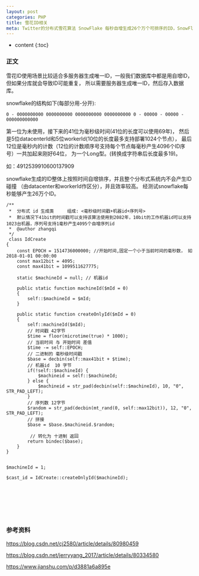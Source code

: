 ```yaml
---
layout: post
categories: PHP
title: 雪花ID相关
meta: Twitter的分布式雪花算法 SnowFlake 每秒自增生成26个万个可排序的ID，SnowFlake算法生成id的结果是一个64bit大小的整数。
---
```

* content
{:toc}

### 正文

雪花ID使用场景比较适合多服务器生成唯一ID，一般我们数据库中都是用自增ID，但如果分库就会导致ID可能重复，
所以需要服务器生成唯一ID，然后存入数据库。

snowflake的结构如下(每部分用-分开):
```
0 - 0000000000 0000000000 0000000000 0000000000 0 - 00000 - 00000 - 000000000000
```

第一位为未使用，接下来的41位为毫秒级时间(41位的长度可以使用69年)，
然后是5位datacenterId和5位workerId(10位的长度最多支持部署1024个节点），
最后12位是毫秒内的计数（12位的计数顺序号支持每个节点每毫秒产生4096个ID序号）一共加起来刚好64位，
为一个Long型。(转换成字符串后长度最多19)。

如：4912539910600137909

snowflake生成的ID整体上按照时间自增排序，并且整个分布式系统内不会产生ID碰撞
（由datacenter和workerId作区分），并且效率较高。
经测试snowflake每秒能够产生26万个ID。

```
/**
 *  分布式 id 生成类     组成: <毫秒级时间戳+机器id+序列号>
 *  默认情况下41bit的时间戳可以支持该算法使用到2082年，10bit的工作机器id可以支持1023台机器，序列号支持1毫秒产生4095个自增序列id
 *  @author zhangqi
 */ 
 class IdCreate
{ 
    const EPOCH = 1514736000000; //开始时间,固定一个小于当前时间的毫秒数， 如 2018-01-01 00:00:00
    const max12bit = 4095; 
    const max41bit = 1099511627775; 

    static $machineId = null; // 机器id 

    public static function machineId($mId = 0)
    { 
        self::$machineId = $mId; 
    } 

    public static function createOnlyId($mId = 0)
    { 
        self::machineId($mId);
        // 时间戳 42字节 
        $time = floor(microtime(true) * 1000); 
        // 当前时间 与 开始时间 差值 
        $time -= self::EPOCH; 
        // 二进制的 毫秒级时间戳 
        $base = decbin(self::max41bit + $time); 
        // 机器id  10 字节 
        if(!self::$machineId) { 
            $machineid = self::$machineId; 
        } else { 
            $machineid = str_pad(decbin(self::$machineId), 10, "0", STR_PAD_LEFT); 
        } 
        // 序列数 12字节 
        $random = str_pad(decbin(mt_rand(0, self::max12bit)), 12, "0", STR_PAD_LEFT); 
        // 拼接 
        $base = $base.$machineid.$random; 
    
         // 转化为 十进制 返回 
        return bindec($base); 
    }
}


$machineId = 1;

$cast_id = IdCreate::createOnlyId($machineId);  
```

<br/><br/><br/><br/><br/>
### 参考资料

<https://blog.csdn.net/cj2580/article/details/80980459>

<https://blog.csdn.net/jerryyang_2017/article/details/80334580>

<https://www.jianshu.com/p/d3881a6a895e>



